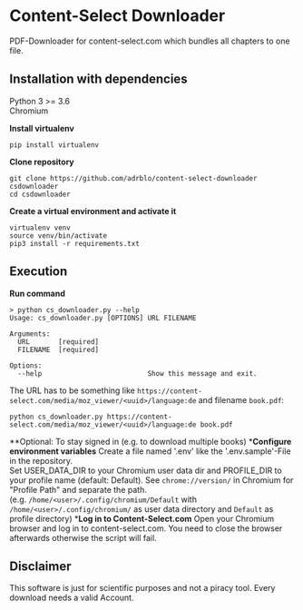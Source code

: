 # Content-Select Downloader

PDF-Downloader for content-select.com which bundles all chapters to one file.

## Installation with dependencies

Python 3 >= 3.6\
Chromium

**Install virtualenv**
```
pip install virtualenv
```

**Clone repository**
```
git clone https://github.com/adrblo/content-select-downloader csdownloader
cd csdownloader
```

**Create a virtual environment and activate it**
```
virtualenv venv
source venv/bin/activate
pip3 install -r requirements.txt
```

## Execution


**Run command**

```
> python cs_downloader.py --help
Usage: cs_downloader.py [OPTIONS] URL FILENAME

Arguments:
  URL       [required]
  FILENAME  [required]

Options:
  --help                          Show this message and exit.
```

The URL has to be something like `https://content-select.com/media/moz_viewer/<uuid>/language:de` and filename `book.pdf`:
```
python cs_downloader.py https://content-select.com/media/moz_viewer/<uuid>/language:de book.pdf
```

**Optional:
To stay signed in (e.g. to download multiple books)
***Configure environment variables**
Create a file named '.env' like the '.env.sample'-File in the repository.\
Set USER_DATA_DIR to your Chromium user data dir and PROFILE_DIR to your profile name (default: Default).
See `chrome://version/` in Chromium for "Profile Path" and separate the path.\
(e.g. `/home/<user>/.config/chromium/Default` with `/home/<user>/.config/chromium/` as user data directory and
`Default` as profile directory)
***Log in to Content-Select.com**
Open your Chromium browser and log in to content-select.com. You need to close the browser afterwards otherwise the script will fail.


## Disclaimer

This software is just for scientific purposes and not a piracy tool. Every download needs a valid Account.
